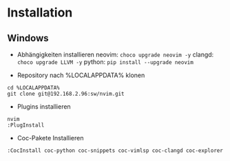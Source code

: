 # Installation

## Windows

*  Abhängigkeiten installieren
neovim: `choco upgrade neovim -y`
clangd: `choco upgrade LLVM -y`
python: `pip install --upgrade neovim`

*  Repository nach %LOCALAPPDATA% klonen
```
cd %LOCALAPPDATA%
git clone git@192.168.2.96:sw/nvim.git
```

*  Plugins installieren
```
nvim
:PlugInstall
```


*  Coc-Pakete Installieren
```
:CocInstall coc-python coc-snippets coc-vimlsp coc-clangd coc-explorer
```